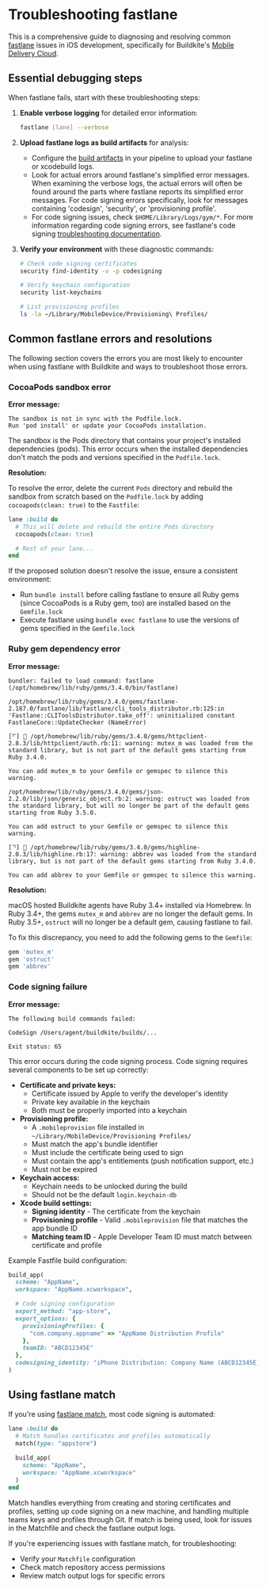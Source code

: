 # Troubleshooting fastlane

This is a comprehensive guide to diagnosing and resolving common [fastlane](https://docs.fastlane.tools/) issues in iOS development, specifically for Buildkite's [Mobile Delivery Cloud](/docs/pipelines/hosted-agents/mobile-delivery-cloud/getting-started).

## Essential debugging steps

When fastlane fails, start with these troubleshooting steps:

1. **Enable verbose logging** for detailed error information:
   ```bash
   fastlane [lane] --verbose
   ```

2. **Upload fastlane logs as build artifacts** for analysis:
   - Configure the [build artifacts](/docs/pipelines/configure/artifacts) in your pipeline to upload your fastlane or xcodebuild logs.
   - Look for actual errors around fastlane's simplified error messages. When examining the verbose logs, the actual errors will often be found around the parts where fastlane reports its simplified error messages. For code signing errors specifically, look for messages containing 'codesign', 'security', or 'provisioning profile'.
   - For code signing issues, check `$HOME/Library/Logs/gym/*`. For more information regarding code signing errors, see fastlane's code signing [troubleshooting documentation](https://docs.fastlane.tools/codesigning/troubleshooting/).

3. **Verify your environment** with these diagnostic commands:
   ```bash
   # Check code signing certificates
   security find-identity -v -p codesigning
   
   # Verify keychain configuration
   security list-keychains
   
   # List provisioning profiles
   ls -la ~/Library/MobileDevice/Provisioning\ Profiles/
   ```

## Common fastlane errors and resolutions

The following section covers the errors you are most likely to encounter when using fastlane with Buildkite and ways to troubleshoot those errors.

### CocoaPods sandbox error

**Error message:**

```
The sandbox is not in sync with the Podfile.lock.
Run 'pod install' or update your CocoaPods installation.
```

The sandbox is the Pods directory that contains your project's installed dependencies (pods). This error occurs when the installed dependencies don't match the pods and versions specified in the `Podfile.lock`.

**Resolution:**

To resolve the error, delete the current `Pods` directory and rebuild the sandbox from scratch based on the `Podfile.lock` by adding `cocoapods(clean: true)` to the `Fastfile`:

```ruby
lane :build do
  # This will delete and rebuild the entire Pods directory
  cocoapods(clean: true)

  # Rest of your lane...
end
```

If the proposed solution doesn't resolve the issue, ensure a consistent environment:

- Run `bundle install` before calling fastlane to ensure all Ruby gems (since CocoaPods is a Ruby gem, too) are installed based on the `Gemfile.lock`
- Execute fastlane using `bundle exec fastlane` to use the versions of gems specified in the `Gemfile.lock`

### Ruby gem dependency error

**Error message:**

```
bundler: failed to load command: fastlane (/opt/homebrew/lib/ruby/gems/3.4.0/bin/fastlane)

/opt/homebrew/lib/ruby/gems/3.4.0/gems/fastlane-2.187.0/fastlane/lib/fastlane/cli_tools_distributor.rb:125:in 'Fastlane::CLIToolsDistributor.take_off': uninitialized constant FastlaneCore::UpdateChecker (NameError)

[⠋] 🚀 /opt/homebrew/lib/ruby/gems/3.4.0/gems/httpclient-2.8.3/lib/httpclient/auth.rb:11: warning: mutex_m was loaded from the standard library, but is not part of the default gems starting from Ruby 3.4.0.

You can add mutex_m to your Gemfile or gemspec to silence this warning.

/opt/homebrew/lib/ruby/gems/3.4.0/gems/json-2.2.0/lib/json/generic_object.rb:2: warning: ostruct was loaded from the standard library, but will no longer be part of the default gems starting from Ruby 3.5.0.

You can add ostruct to your Gemfile or gemspec to silence this warning.

[⠙] 🚀 /opt/homebrew/lib/ruby/gems/3.4.0/gems/highline-2.0.3/lib/highline.rb:17: warning: abbrev was loaded from the standard library, but is not part of the default gems starting from Ruby 3.4.0.

You can add abbrev to your Gemfile or gemspec to silence this warning.
```

**Resolution:**

macOS hosted Buildkite agents have Ruby 3.4+ installed via Homebrew. In Ruby 3.4+, the gems `mutex_m` and `abbrev` are no longer the default gems. In Ruby 3.5+, `ostruct` will no longer be a default gem, causing fastlane to fail.

To fix this discrepancy, you need to add the following gems to the `Gemfile`:

```ruby
gem 'mutex_m'
gem 'ostruct'
gem 'abbrev'
```

### Code signing failure

**Error message:**

```
The following build commands failed:

CodeSign /Users/agent/buildkite/builds/...

Exit status: 65
```

This error occurs during the code signing process. Code signing requires several components to be set up correctly:

- **Certificate and private keys:**
  * Certificate issued by Apple to verify the developer's identity
  * Private key available in the keychain
  * Both must be properly imported into a keychain
- **Provisioning profile:**
  * A `.mobileprovision` file installed in `~/Library/MobileDevice/Provisioning Profiles/`
  * Must match the app's bundle identifier
  * Must include the certificate being used to sign
  * Must contain the app's entitlements (push notification support, etc.)
  * Must not be expired
- **Keychain access:**
  * Keychain needs to be unlocked during the build
  * Should not be the default `login.keychain-db`
- **Xcode build settings:**
  * **Signing identity** - The certificate from the keychain
  * **Provisioning profile** - Valid `.mobileprovision` file that matches the app bundle ID
  * **Matching team ID** - Apple Developer Team ID must match between certificate and profile

Example Fastfile build configuration:

```ruby
build_app(
  scheme: "AppName",
  workspace: "AppName.xcworkspace",

  # Code signing configuration
  export_method: "app-store",
  export_options: {
    provisioningProfiles: {
      "com.company.appname" => "AppName Distribution Profile"
    },
    teamID: "ABCD12345E"
  },
  codesigning_identity: "iPhone Distribution: Company Name (ABCD12345E)"
)
```

## Using fastlane match

If you're using [fastlane match](https://docs.fastlane.tools/actions/match/), most code signing is automated:

```ruby
lane :build do
  # Match handles certificates and profiles automatically
  match(type: "appstore")
  
  build_app(
    scheme: "AppName",
    workspace: "AppName.xcworkspace"
  )
end
```

Match handles everything from creating and storing certificates and profiles, setting up code signing on a new machine, and handling multiple teams keys and profiles through Git. If match is being used, look for issues in the Matchfile and check the fastlane output logs.

If you're experiencing issues with fastlane match, for troubleshooting:

- Verify your `Matchfile` configuration
- Check match repository access permissions
- Review match output logs for specific errors
